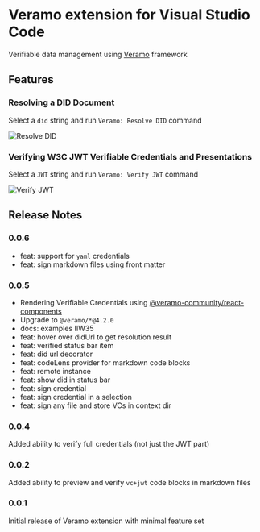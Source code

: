 # Veramo extension for Visual Studio Code

Verifiable data management using [Veramo](https://veramo.io) framework

## Features

### Resolving a DID Document 

Select a `did` string and run `Veramo: Resolve DID` command

![Resolve DID](images/resolve-did.gif)

### Verifying W3C JWT Verifiable Credentials and Presentations

Select a `JWT` string and run `Veramo: Verify JWT` command

![Verify JWT](images/verify-jwt.gif)


## Release Notes

### 0.0.6

* feat: support for `yaml` credentials
* feat: sign markdown files using front matter


### 0.0.5

* Rendering Verifiable Credentials using [@veramo-community/react-components](https://github.com/veramolabs/react-components) 
* Upgrade to `@veramo/*@4.2.0`
* docs: examples IIW35
* feat: hover over didUrl to get resolution result
* feat: verified status bar item
* feat: did url decorator
* feat: codeLens provider for markdown code blocks
* feat: remote instance
* feat: show did in status bar
* feat: sign credential
* feat: sign credential in a selection
* feat: sign any file and store VCs in context dir

### 0.0.4

Added ability to verify full credentials (not just the JWT part)

### 0.0.2

Added ability to preview and verify `vc+jwt` code blocks in markdown files


### 0.0.1

Initial release of Veramo extension with minimal feature set
